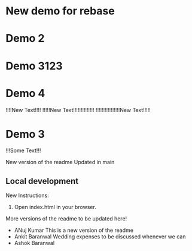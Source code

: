 # New demo for rebase
# Demo 2
# Demo 3123
# Demo 4
!!!!New Text!!!!
!!!!!New Text!!!!!!!!!!!!!!
!!!!!!!!!!!!!!!!New Text!!!!!
# Demo 3
!!!Some Text!!!

New version of the readme
Updated in main

## Local development
New Instructions:
1. Open index.html in your browser.

More versions of the readme to be updated here!
- ANuj Kumar
This is a new version of the readme
- Ankit Baranwal
Wedding expenses to be discussed whenever we can
- Ashok Baranwal

